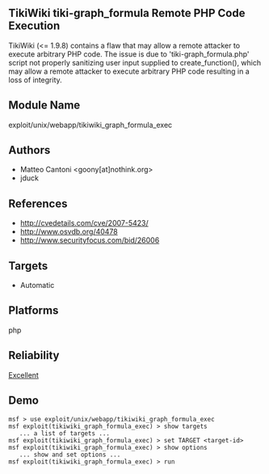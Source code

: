 ## TikiWiki tiki-graph_formula Remote PHP Code Execution

TikiWiki (<= 1.9.8) contains a flaw that may allow a remote 
attacker to execute arbitrary PHP code. The issue is due to 
'tiki-graph_formula.php' script not properly sanitizing user 
input supplied to create_function(), which may allow a 
remote attacker to execute arbitrary PHP code resulting in a 
loss of integrity.


## Module Name
exploit/unix/webapp/tikiwiki_graph_formula_exec

## Authors
* Matteo Cantoni <goony[at]nothink.org>
* jduck


## References
* http://cvedetails.com/cve/2007-5423/
* http://www.osvdb.org/40478
* http://www.securityfocus.com/bid/26006



## Targets
* Automatic


## Platforms
php

## Reliability
[Excellent](https://github.com/rapid7/metasploit-framework/wiki/Exploit-Ranking)

## Demo

```
msf > use exploit/unix/webapp/tikiwiki_graph_formula_exec
msf exploit(tikiwiki_graph_formula_exec) > show targets
   ... a list of targets ...
msf exploit(tikiwiki_graph_formula_exec) > set TARGET <target-id>
msf exploit(tikiwiki_graph_formula_exec) > show options
   ... show and set options ...
msf exploit(tikiwiki_graph_formula_exec) > run
```
    
    